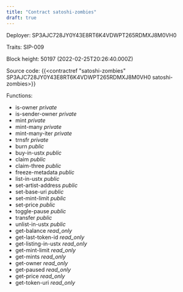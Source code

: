 ```yaml
---
title: "Contract satoshi-zombies"
draft: true
---
```

Deployer: SP3AJC728JY0Y43E8RT6K4VDWPT265RDMXJ8M0VH0

Traits:
SIP-009 



Block height: 50197 (2022-02-25T20:26:40.000Z)

Source code: {{<contractref "satoshi-zombies" SP3AJC728JY0Y43E8RT6K4VDWPT265RDMXJ8M0VH0 satoshi-zombies>}}

Functions:

* is-owner _private_
* is-sender-owner _private_
* mint _private_
* mint-many _private_
* mint-many-iter _private_
* trnsfr _private_
* burn _public_
* buy-in-ustx _public_
* claim _public_
* claim-three _public_
* freeze-metadata _public_
* list-in-ustx _public_
* set-artist-address _public_
* set-base-uri _public_
* set-mint-limit _public_
* set-price _public_
* toggle-pause _public_
* transfer _public_
* unlist-in-ustx _public_
* get-balance _read_only_
* get-last-token-id _read_only_
* get-listing-in-ustx _read_only_
* get-mint-limit _read_only_
* get-mints _read_only_
* get-owner _read_only_
* get-paused _read_only_
* get-price _read_only_
* get-token-uri _read_only_
